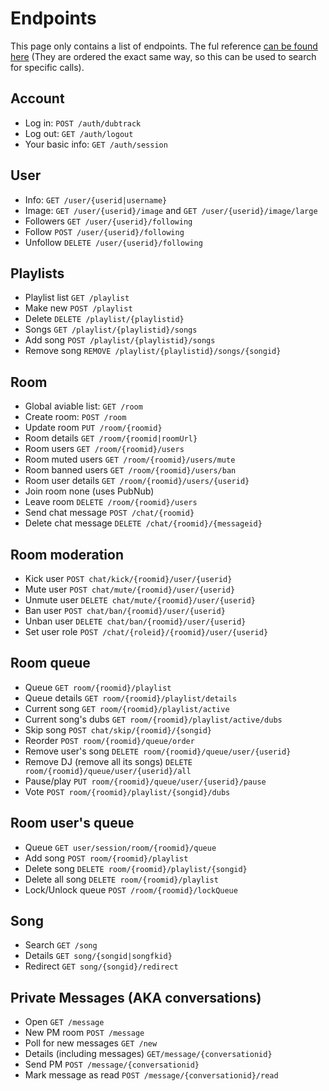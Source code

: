 # Endpoints
This page only contains a list of endpoints. The ful reference [can be found here](https://github.com/copying/dub-bot/wiki/dubtrack-call-reference) (They are ordered the exact same way, so this can be used to search for specific calls).

## Account
 - Log in: `POST /auth/dubtrack`
 - Log out: `GET /auth/logout`
 - Your basic info: `GET /auth/session`

## User
 - Info: `GET /user/{userid|username}`
 - Image: `GET /user/{userid}/image` and `GET /user/{userid}/image/large`
 - Followers `GET /user/{userid}/following`
 - Follow `POST /user/{userid}/following`
 - Unfollow `DELETE /user/{userid}/following`

## Playlists
 - Playlist list `GET /playlist`
 - Make new `POST /playlist`
 - Delete `DELETE /playlist/{playlistid}`
 - Songs `GET /playlist/{playlistid}/songs`
 - Add song `POST /playlist/{playlistid}/songs`
 - Remove song `REMOVE /playlist/{playlistid}/songs/{songid}`

## Room
 - Global aviable list: `GET /room`
 - Create room: `POST /room`
 - Update room `PUT /room/{roomid}`
 - Room details `GET /room/{roomid|roomUrl}`
 - Room users `GET /room/{roomid}/users`
 - Room muted users `GET /room/{roomid}/users/mute`
 - Room banned users `GET /room/{roomid}/users/ban`
 - Room user details `GET /room/{roomid}/users/{userid}`
 - Join room  none (uses PubNub)
 - Leave room `DELETE /room/{roomid}/users`
 - Send chat message `POST /chat/{roomid}`
 - Delete chat message `DELETE /chat/{roomid}/{messageid}`

## Room moderation
 - Kick user `POST chat/kick/{roomid}/user/{userid}`
 - Mute user `POST chat/mute/{roomid}/user/{userid}`
 - Unmute user `DELETE chat/mute/{roomid}/user/{userid}`
 - Ban user `POST chat/ban/{roomid}/user/{userid}`
 - Unban user `DELETE chat/ban/{roomid}/user/{userid}`
 - Set user role `POST /chat/{roleid}/{roomid}/user/{userid}`

## Room queue
 - Queue `GET room/{roomid}/playlist`
 - Queue details `GET room/{roomid}/playlist/details`
 - Current song `GET room/{roomid}/playlist/active`
 - Current song's dubs `GET room/{roomid}/playlist/active/dubs`
 - Skip song `POST chat/skip/{roomid}/{songid}`
 - Reorder `POST room/{roomid}/queue/order`
 - Remove user's song `DELETE room/{roomid}/queue/user/{userid}`
 - Remove DJ (remove all its songs) `DELETE room/{roomid}/queue/user/{userid}/all`
 - Pause/play `PUT room/{roomid}/queue/user/{userid}/pause`
 - Vote `POST room/{roomid}/playlist/{songid}/dubs`

## Room user's queue
 - Queue `GET user/session/room/{roomid}/queue`
 - Add song `POST room/{roomid}/playlist`
 - Delete song `DELETE room/{roomid}/playlist/{songid}`
 - Delete all song `DELETE room/{roomid}/playlist`
 - Lock/Unlock queue `POST /room/{roomid}/lockQueue`

## Song
 - Search `GET /song`
 - Details `GET song/{songid|songfkid}`
 - Redirect `GET song/{songid}/redirect`

## Private Messages (AKA conversations)
 - Open `GET /message`
 - New PM room `POST /message`
 - Poll for new messages `GET /new`
 - Details (including messages) `GET/message/{conversationid}`
 - Send PM `POST /message/{conversationid}`
 - Mark message as read `POST /message/{conversationid}/read`